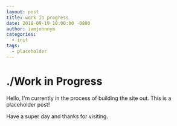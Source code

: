 ```yaml
---
layout: post
title: work in progress
date: 2018-09-19 10:00:00 -0800
author: iamjohnnym
categories:
  - init
tags:
  - placeholder
---
```


# ./Work in Progress

Hello,  I'm currently in the process of building the site out.  This is a placeholder post!

Have a super day and thanks for visiting.
